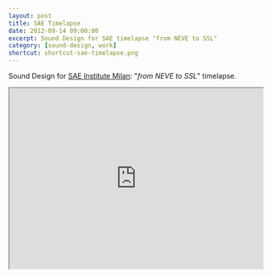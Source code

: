 ```yaml
---
layout: post
title: SAE Timelapse
date: 2012-09-14 09:00:00
excerpt: Sound Design for SAE timelapse "from NEVE to SSL"
category: [sound-design, work]
shortcut: shortcut-sae-timelapse.png
---
```

Sound Design for [SAE Institute Milan](http://milano.sae.edu/it/home/): "_from NEVE to SSL_" timelapse.

<iframe src="http://www.youtube.com/embed/eqUFCsoZuO4" width="100%" height="360" allowfullscreen></iframe>
